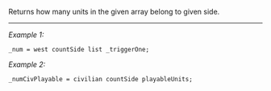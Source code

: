 Returns how many units in the given array belong to given side.


---
*Example 1:*
```sqf
_num = west countSide list _triggerOne;
```

*Example 2:*
```sqf
_numCivPlayable = civilian countSide playableUnits;
```